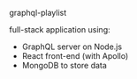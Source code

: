 graphql-playlist

full-stack application using:
- GraphQL server on Node.js
- React front-end (with Apollo)
- MongoDB to store data

